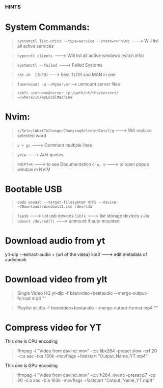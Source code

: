 ### HINTS

# System Commands:

> `systemctl list-units --type=service --state=running `---> Will list all active services

> `hyperctl clients `---> Will list all active windows (witch info)

> `systemctl --failed `---> Failed Systems

> `cht.sh  [INFO]`---> best TLDR and MAN in one

> `fusermount -u ~/MyServer` --> unmount server files

> `sshfs username@server_ip:/path/of/the/servers/ ~/where/in/myLocalMachine`

# Nvim:

> `s/SelectWhatToChange/ChangingSelectedInto?/g` ---> Will replace selected word

> `v + gc` ---> Comment multiple lines

> `ysiw` ---> Add quotes

> `SHIFT+K` ---> to see Documentation
> `C-w, w` ---> to open popup window in NVIM

# Bootable USB

> `sudo woeusb --target-filesystem NTFS --device ~/Downloads/Windows11.iso /dev/sda`

> `lsusb` ---> list usb devices
> `lsblk` ---> list storage devices
> `sudo umount /dev/sd(?)` ---> unmount if auto mounted

# Download audio from yt

ylt-dlp --extract-audio + {url of the videa}
kid3 ---> edit metadata of audiobook

# Download video from ylt

> Single Video HQ
> yt-dlp -f bestvideo+bestaudio --merge-output-format mp4 "<video-url>"

> Playlist
> yt-dlp -f bestvideo+bestaudio --merge-output-format mp4 "<playlist-url>"

# Compress video for YT

This one is CPU encoding

> ffmpeg -i "Video from davinci.mov" -c:v libx264 -preset slow -crf 20 -c:a aac -b:a 160k -movflags +faststart "Output_Name_YT.mp4"

This one is GPU encoding

> ffmpeg -i "Video from davinci.mov" -c:v h264_nvenc -preset p7 -cq 20 -c:a aac -b:a 160k -movflags +faststart "Output_Name_YT.mp4"

